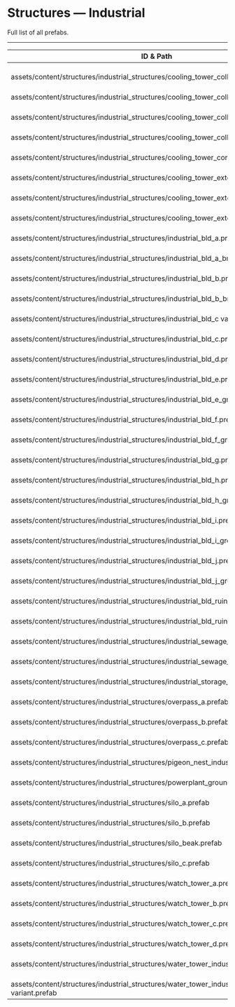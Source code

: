 # Structures — Industrial
Full list of all <Badge type="warning" text="46"/> prefabs.

---
| ID & Path |
| --- |
| <a href="#1421079756"><Badge id="1421079756" type="tip" text="#"/></a> <Badge type="tip" text="1421079756"/> <Badge type="info" text="RendererLOD"/> <Badge type="info" text="RendererBatch"/> <br> assets/content/structures/industrial_structures/cooling_tower_collapsed_bits_a.prefab |
| <a href="#612308078"><Badge id="612308078" type="tip" text="#"/></a> <Badge type="tip" text="612308078"/> <Badge type="info" text="RendererLOD"/> <Badge type="info" text="RendererBatch"/> <br> assets/content/structures/industrial_structures/cooling_tower_collapsed_bits_b.prefab |
| <a href="#2984403018"><Badge id="2984403018" type="tip" text="#"/></a> <Badge type="tip" text="2984403018"/> <Badge type="info" text="RendererLOD"/> <Badge type="info" text="RendererBatch"/> <br> assets/content/structures/industrial_structures/cooling_tower_collapsed_bits_c.prefab |
| <a href="#2168312551"><Badge id="2168312551" type="tip" text="#"/></a> <Badge type="tip" text="2168312551"/> <Badge type="info" text="RendererLOD"/> <Badge type="info" text="RendererBatch"/> <br> assets/content/structures/industrial_structures/cooling_tower_collapsed_bits_pile.prefab |
| <a href="#3779633688"><Badge id="3779633688" type="tip" text="#"/></a> <Badge type="tip" text="3779633688"/> <Badge type="info" text="RendererLOD"/> <br> assets/content/structures/industrial_structures/cooling_tower_core.prefab |
| <a href="#3584315002"><Badge id="3584315002" type="tip" text="#"/></a> <Badge type="tip" text="3584315002"/> <Badge type="info" text="RendererLOD"/> <br> assets/content/structures/industrial_structures/cooling_tower_exterior_collapsed.prefab |
| <a href="#47458324"><Badge id="47458324" type="tip" text="#"/></a> <Badge type="tip" text="47458324"/> <Badge type="info" text="RendererLOD"/> <br> assets/content/structures/industrial_structures/cooling_tower_exterior_intact.prefab |
| <a href="#2054406704"><Badge id="2054406704" type="tip" text="#"/></a> <Badge type="tip" text="2054406704"/> <Badge type="info" text="RendererLOD"/> <Badge type="info" text="RendererBatch"/> <br> assets/content/structures/industrial_structures/cooling_tower_exterior_pillars.prefab |
| <a href="#1125101943"><Badge id="1125101943" type="tip" text="#"/></a> <Badge type="tip" text="1125101943"/>  <br> assets/content/structures/industrial_structures/industrial_bld_a.prefab |
| <a href="#3542685373"><Badge id="3542685373" type="tip" text="#"/></a> <Badge type="tip" text="3542685373"/>  <br> assets/content/structures/industrial_structures/industrial_bld_a_brick.prefab |
| <a href="#2593098054"><Badge id="2593098054" type="tip" text="#"/></a> <Badge type="tip" text="2593098054"/>  <br> assets/content/structures/industrial_structures/industrial_bld_b.prefab |
| <a href="#1997866038"><Badge id="1997866038" type="tip" text="#"/></a> <Badge type="tip" text="1997866038"/>  <br> assets/content/structures/industrial_structures/industrial_bld_b_brick.prefab |
| <a href="#3218222784"><Badge id="3218222784" type="tip" text="#"/></a> <Badge type="tip" text="3218222784"/>  <br> assets/content/structures/industrial_structures/industrial_bld_c variant.prefab |
| <a href="#2553399989"><Badge id="2553399989" type="tip" text="#"/></a> <Badge type="tip" text="2553399989"/>  <br> assets/content/structures/industrial_structures/industrial_bld_c.prefab |
| <a href="#2498090618"><Badge id="2498090618" type="tip" text="#"/></a> <Badge type="tip" text="2498090618"/>  <br> assets/content/structures/industrial_structures/industrial_bld_d.prefab |
| <a href="#2814380819"><Badge id="2814380819" type="tip" text="#"/></a> <Badge type="tip" text="2814380819"/>  <br> assets/content/structures/industrial_structures/industrial_bld_e.prefab |
| <a href="#1926269204"><Badge id="1926269204" type="tip" text="#"/></a> <Badge type="tip" text="1926269204"/>  <br> assets/content/structures/industrial_structures/industrial_bld_e_grey variant.prefab |
| <a href="#1550637808"><Badge id="1550637808" type="tip" text="#"/></a> <Badge type="tip" text="1550637808"/>  <br> assets/content/structures/industrial_structures/industrial_bld_f.prefab |
| <a href="#2378803546"><Badge id="2378803546" type="tip" text="#"/></a> <Badge type="tip" text="2378803546"/>  <br> assets/content/structures/industrial_structures/industrial_bld_f_grey variant.prefab |
| <a href="#1808136775"><Badge id="1808136775" type="tip" text="#"/></a> <Badge type="tip" text="1808136775"/>  <br> assets/content/structures/industrial_structures/industrial_bld_g.prefab |
| <a href="#2460513673"><Badge id="2460513673" type="tip" text="#"/></a> <Badge type="tip" text="2460513673"/>  <br> assets/content/structures/industrial_structures/industrial_bld_h.prefab |
| <a href="#4109921046"><Badge id="4109921046" type="tip" text="#"/></a> <Badge type="tip" text="4109921046"/>  <br> assets/content/structures/industrial_structures/industrial_bld_h_grey variant.prefab |
| <a href="#3288810631"><Badge id="3288810631" type="tip" text="#"/></a> <Badge type="tip" text="3288810631"/>  <br> assets/content/structures/industrial_structures/industrial_bld_i.prefab |
| <a href="#3947470407"><Badge id="3947470407" type="tip" text="#"/></a> <Badge type="tip" text="3947470407"/>  <br> assets/content/structures/industrial_structures/industrial_bld_i_grey variant.prefab |
| <a href="#2748967214"><Badge id="2748967214" type="tip" text="#"/></a> <Badge type="tip" text="2748967214"/>  <br> assets/content/structures/industrial_structures/industrial_bld_j.prefab |
| <a href="#239207260"><Badge id="239207260" type="tip" text="#"/></a> <Badge type="tip" text="239207260"/>  <br> assets/content/structures/industrial_structures/industrial_bld_j_grey variant.prefab |
| <a href="#921368633"><Badge id="921368633" type="tip" text="#"/></a> <Badge type="tip" text="921368633"/> <Badge type="info" text="RendererLOD"/> <br> assets/content/structures/industrial_structures/industrial_bld_ruin_a.prefab |
| <a href="#1485361276"><Badge id="1485361276" type="tip" text="#"/></a> <Badge type="tip" text="1485361276"/> <Badge type="info" text="RendererLOD"/> <br> assets/content/structures/industrial_structures/industrial_bld_ruin_b.prefab |
| <a href="#2342414488"><Badge id="2342414488" type="tip" text="#"/></a> <Badge type="tip" text="2342414488"/> <Badge type="info" text="RendererLOD"/> <Badge type="info" text="RendererBatch"/> <br> assets/content/structures/industrial_structures/industrial_sewage_tank.prefab |
| <a href="#910349701"><Badge id="910349701" type="tip" text="#"/></a> <Badge type="tip" text="910349701"/> <Badge type="info" text="RendererLOD"/> <Badge type="info" text="RendererBatch"/> <br> assets/content/structures/industrial_structures/industrial_sewage_tank_broken.prefab |
| <a href="#1436346279"><Badge id="1436346279" type="tip" text="#"/></a> <Badge type="tip" text="1436346279"/> <Badge type="info" text="RendererLOD"/> <Badge type="info" text="RendererBatch"/> <Badge type="info" text="MaterialSetup"/> <br> assets/content/structures/industrial_structures/industrial_storage_tank_a.prefab |
| <a href="#4251204246"><Badge id="4251204246" type="tip" text="#"/></a> <Badge type="tip" text="4251204246"/> <Badge type="info" text="RendererLOD"/> <br> assets/content/structures/industrial_structures/overpass_a.prefab |
| <a href="#1417834403"><Badge id="1417834403" type="tip" text="#"/></a> <Badge type="tip" text="1417834403"/> <Badge type="info" text="RendererLOD"/> <br> assets/content/structures/industrial_structures/overpass_b.prefab |
| <a href="#1244122273"><Badge id="1244122273" type="tip" text="#"/></a> <Badge type="tip" text="1244122273"/> <Badge type="info" text="RendererLOD"/> <br> assets/content/structures/industrial_structures/overpass_c.prefab |
| <a href="#520611710"><Badge id="520611710" type="tip" text="#"/></a> <Badge type="tip" text="520611710"/> <Badge type="info" text="RendererLOD"/> <br> assets/content/structures/industrial_structures/pigeon_nest_industrial.prefab |
| <a href="#2944918225"><Badge id="2944918225" type="tip" text="#"/></a> <Badge type="tip" text="2944918225"/> <Badge type="info" text="BiomeVisuals"/> <br> assets/content/structures/industrial_structures/powerplant_grounds_a.prefab |
| <a href="#3411563089"><Badge id="3411563089" type="tip" text="#"/></a> <Badge type="tip" text="3411563089"/> <Badge type="info" text="RendererLOD"/> <Badge type="info" text="RendererBatch"/> <Badge type="info" text="MaterialSetup"/> <br> assets/content/structures/industrial_structures/silo_a.prefab |
| <a href="#905052800"><Badge id="905052800" type="tip" text="#"/></a> <Badge type="tip" text="905052800"/> <Badge type="info" text="RendererLOD"/> <Badge type="info" text="RendererBatch"/> <Badge type="info" text="MaterialSetup"/> <br> assets/content/structures/industrial_structures/silo_b.prefab |
| <a href="#2792839258"><Badge id="2792839258" type="tip" text="#"/></a> <Badge type="tip" text="2792839258"/> <Badge type="info" text="RendererLOD"/> <Badge type="info" text="RendererBatch"/> <Badge type="info" text="MaterialSetup"/> <br> assets/content/structures/industrial_structures/silo_beak.prefab |
| <a href="#1286171643"><Badge id="1286171643" type="tip" text="#"/></a> <Badge type="tip" text="1286171643"/> <Badge type="info" text="RendererLOD"/> <Badge type="info" text="RendererBatch"/> <Badge type="info" text="MaterialSetup"/> <br> assets/content/structures/industrial_structures/silo_c.prefab |
| <a href="#1316056803"><Badge id="1316056803" type="tip" text="#"/></a> <Badge type="tip" text="1316056803"/> <Badge type="info" text="RendererLOD"/> <Badge type="info" text="RendererBatch"/> <br> assets/content/structures/industrial_structures/watch_tower_a.prefab |
| <a href="#3727161433"><Badge id="3727161433" type="tip" text="#"/></a> <Badge type="tip" text="3727161433"/> <Badge type="info" text="RendererLOD"/> <Badge type="info" text="RendererBatch"/> <br> assets/content/structures/industrial_structures/watch_tower_b.prefab |
| <a href="#2677869682"><Badge id="2677869682" type="tip" text="#"/></a> <Badge type="tip" text="2677869682"/> <Badge type="info" text="RendererLOD"/> <Badge type="info" text="RendererBatch"/> <br> assets/content/structures/industrial_structures/watch_tower_c.prefab |
| <a href="#2509423676"><Badge id="2509423676" type="tip" text="#"/></a> <Badge type="tip" text="2509423676"/> <Badge type="info" text="RendererLOD"/> <Badge type="info" text="RendererBatch"/> <br> assets/content/structures/industrial_structures/watch_tower_d.prefab |
| <a href="#3336961615"><Badge id="3336961615" type="tip" text="#"/></a> <Badge type="tip" text="3336961615"/>  <br> assets/content/structures/industrial_structures/water_tower_industrial.prefab |
| <a href="#128145233"><Badge id="128145233" type="tip" text="#"/></a> <Badge type="tip" text="128145233"/>  <br> assets/content/structures/industrial_structures/water_tower_industrial_red variant.prefab |
